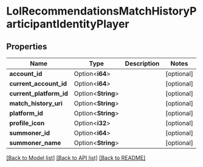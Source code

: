 # LolRecommendationsMatchHistoryParticipantIdentityPlayer

## Properties

Name | Type | Description | Notes
------------ | ------------- | ------------- | -------------
**account_id** | Option<**i64**> |  | [optional]
**current_account_id** | Option<**i64**> |  | [optional]
**current_platform_id** | Option<**String**> |  | [optional]
**match_history_uri** | Option<**String**> |  | [optional]
**platform_id** | Option<**String**> |  | [optional]
**profile_icon** | Option<**i32**> |  | [optional]
**summoner_id** | Option<**i64**> |  | [optional]
**summoner_name** | Option<**String**> |  | [optional]

[[Back to Model list]](../README.md#documentation-for-models) [[Back to API list]](../README.md#documentation-for-api-endpoints) [[Back to README]](../README.md)


